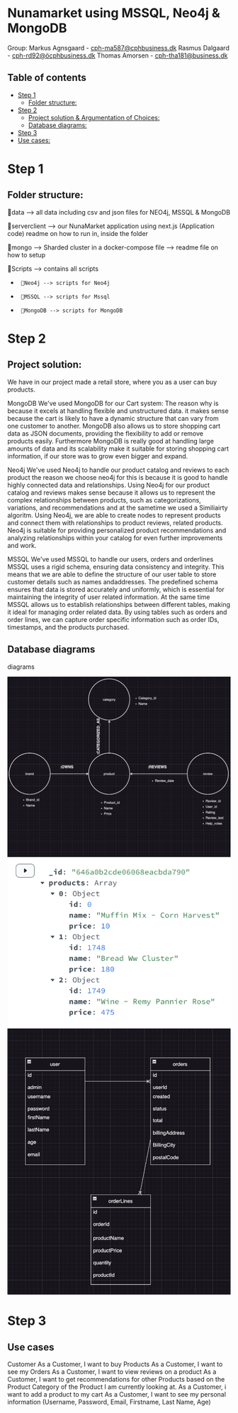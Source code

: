 # Nunamarket using MSSQL, Neo4j & MongoDB
Group:
Markus Agnsgaard - cph-ma587@cphbusiness.dk
Rasmus Dalgaard - cph-rd92@öcphbusiness.dk
Thomas Amorsen - cph-tha181@business.dk
## Table of contents
- [Step 1](#step-1)
  - [Folder structure:](#folder-structure)
- [Step 2](#step-2)
  - [Project solution & Argumentation of Choices:](#Project-resume)
  - [Database diagrams:](#Database-diagrams)
- [Step 3](#step-3)
 - [Use cases:](#Use-cases)

# Step 1
## Folder structure:
📁data --> all data including csv and json files for NEO4j, MSSQL & MongoDB

📁serverclient --> our NunaMarket application using next.js (Application code) readme on how to run in, inside the folder

📁mongo --> Sharded cluster in a docker-compose file --> readme file on how to setup

📁Scripts --> contains all scripts
-      📁Neo4j --> scripts for Neo4j
-      📁MSSQL --> scripts for Mssql
-      📁MongoDB --> scripts for MongoDB

# Step 2
## Project solution:
We have in our project made a retail store, where you as a user can buy products.

MongoDB
We've used MongoDB for our Cart system:
The reason why is because it excels at handling flexible and unstructured data. it makes sense because the cart is likely to have a dynamic structure that can vary from one customer to another. MongoDB also allows us to store shopping cart data as JSON documents, providing the flexibility to add or remove products easily. Furthermore MongoDB is really good at handling large amounts of data and its scalability make it suitable for storing shopping cart information, if our store was to grow even bigger and expand.

Neo4j
We've used Neo4j to handle our product catalog and reviews to each product
the reason we choose neo4j for this is because it is good to handle highly connected data and relationships. Using Neo4j for our product catalog and reviews makes sense because it allows us to represent the complex relationships between products, such as categorizations, variations, and recommendations and at the sametime we used a Similiairty algoritm. Using Neo4j, we are able to  create nodes to represent products and connect them with relationships to product reviews, related products. Neo4j is suitable for providing personalized product recommendations and analyzing relationships within your catalog for even further improvements and work.

MSSQL
We've used MSSQL to handle our users, orders and orderlines
MSSQL uses a rigid schema, ensuring data consistency and integrity. This means that we are able to define the structure of our user table to store customer details such as names andaddresses. The predefined schema ensures that data is stored accurately and uniformly, which is essential for maintaining the integrity of user related information.
At the same time MSSQL allows us to establish relationships between different tables, making it ideal for managing order related data. By using tables such as orders and order lines, we can capture order specific information such as order IDs, timestamps, and the products purchased.
## Database diagrams
diagrams

![Screenshot](neo.png)
![Screenshot](mongo.png)
![Screenshot](mssql.png)

# Step 3
## Use cases
Customer
As a Customer, I want to buy Products
As a Customer, I want to see my Orders
As a Customer, I want to view reviews on a product
As a Customer, I want to get recommendations for other Products based on the Product Category of the Product I am currently looking at.
As a Customer, i want to add a product to my cart
As a Customer, I want to see my personal information (Username, Password, Email, Firstname, Last Name, Age)



